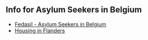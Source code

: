 
## Info for Asylum Seekers in Belgium

* [Fedasil - Asylum Seekers in Belgium](https://www.fedasilinfo.be/en)
* [Housing in Flanders](https://www.vluchtelingenwerk.be/huisvesting)
